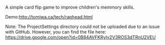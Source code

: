 A simple card flip game to improve children's memmory skills.

Demo:http://tomiwa.ca/tech/raphead.html

Note: The ProjectSettings directory could not be uploaded due to an issue with GitHub. 
However, you can find the file here: https://drive.google.com/open?id=0B84AVFKRyIy2V3ROS3dTRnU2VEU

